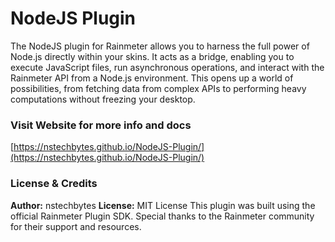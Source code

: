 # NodeJS Plugin

The NodeJS plugin for Rainmeter allows you to harness the full power of Node.js directly within your skins. It acts as a bridge, enabling you to execute JavaScript files, run asynchronous operations, and interact with the Rainmeter API from a Node.js environment. This opens up a world of possibilities, from fetching data from complex APIs to performing heavy computations without freezing your desktop.

### Visit Website for more info and docs

[https://nstechbytes.github.io/NodeJS-Plugin/](https://nstechbytes.github.io/NodeJS-Plugin/)

### License & Credits

**Author:** nstechbytes
**License:** MIT License
This plugin was built using the official Rainmeter Plugin SDK. Special thanks to the Rainmeter community for their support and resources.
